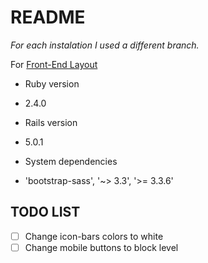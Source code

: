 # README

*For each instalation I used a different branch.*

For [Front-End Layout](https://github.com/optticall/lancer/tree/front-end)


- Ruby version
 * 2.4.0
- Rails version
 * 5.0.1
- System dependencies
 * 'bootstrap-sass', '~> 3.3', '>= 3.3.6'

## TODO LIST
- [ ] Change icon-bars colors to white
- [ ] Change mobile buttons to block level
